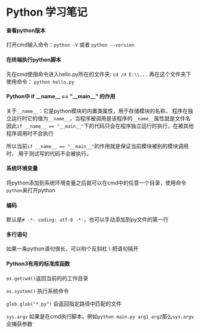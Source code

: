 # Python 学习笔记

#### 查看python版本
打开cmd输入命令：`python -V` 或者 `python --version`

#### 在终端执行python脚本
先在cmd使用命令进入hello.py所在的文件夹: `cd /d E:\\...`
再在这个文件夹下使用命令： `python hello.py`

#### Python中 if \_\_name__ == "\_\_main__" 的作用
关于`__name__`：它是python模块的内置类属性，用于存储模块的名称，
程序在独立运行时它的值为`__name__`，当程序被调用是该程序的`__name__`属性就是文件名
因此`if __name__ == "__main__"`下的代码只会在程序独立运行时执行，在被其他程序调用时不会执行

所以当前`if __name__ == "__main__"`的作用就是保证当前模块被别的模块调用时，
用于测试写的代码不会被执行。

#### 系统环境变量
将python添加到系统环境变量之后就可以在cmd中的任意一个目录，使用命令`python`来打开python

#### 编码 
默认是`# -*- coding: utf-8 -*-`，也可以手动添加到py文件的第一行

#### 多行语句
如果一条python语句很长，可以哟个反斜杠 \ 把语句隔开

#### Python3有用的标准库函数
`os.getcwd()`返回当前的的工作目录

`os.system()` 执行系统命令

`glob.glob("*.py")` 会返回指定路径中匹配的文件

`sys.argv` 如果是在cmd执行脚本，例如`python main.py arg1 arg2`那么`sys.argv`会捕获参数